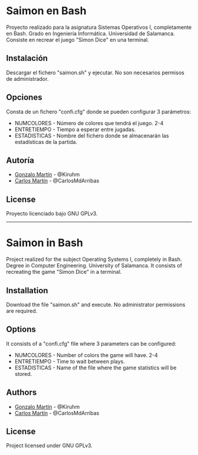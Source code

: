 # Saimon en Bash
Proyecto realizado para la asignatura Sistemas Operativos I, completamente en Bash.
Grado en Ingeniería Informática. Universidad de Salamanca.
Consiste en recrear el juego "Simon Dice" en una terminal.

## Instalación
Descargar el fichero "saimon.sh" y ejecutar. 
No son necesarios permisos de administrador.

## Opciones
Consta de un fichero "confi.cfg" donde se pueden configurar 3 parámetros:
  * NUMCOLORES - Número de colores que tendrá el juego. 2-4
  * ENTRETIEMPO - Tiempo a esperar entre jugadas.
  * ESTADISTICAS - Nombre del fichero donde se almacenarán las estadísticas de la partida.

## Autoría
 * [Gonzalo Martín](https://github.com/kiruhm) - @Kiruhm
 * [Carlos Martín](https://github.com/carlosmdarribas) - @CarlosMdArribas
 
## License
Proyecto licenciado bajo GNU GPLv3.

---

# Saimon in Bash
Project realized for the subject Operating Systems I, completely in Bash.
Degree in Computer Engineering. University of Salamanca.
It consists of recreating the game "Simon Dice" in a terminal.

## Installation
Download the file "saimon.sh" and execute. 
No administrator permissions are required.

## Options
It consists of a "confi.cfg" file where 3 parameters can be configured:
  * NUMCOLORES - Number of colors the game will have. 2-4
  * ENTRETIEMPO - Time to wait between plays.
  * ESTADISTICAS - Name of the file where the game statistics will be stored.

## Authors
 * [Gonzalo Martín](https://github.com/kiruhm) - @Kiruhm
 * [Carlos Martín](https://github.com/carlosmdarribas) - @CarlosMdArribas
 
## License
Project licensed under GNU GPLv3.
